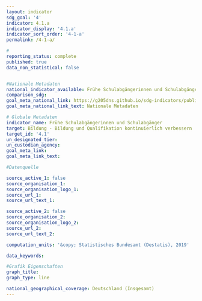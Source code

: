 ```yaml
---
layout: indicator                       
sdg_goal: '4'                       
indicator: 4.1.a                       
indicator_display: '4.1.a'                       
indicator_sort_order: '4-1-a'                       
permalink: /4-1-a/                       

#                       
reporting_status: complete                       
published: true                       
data_non_statistical: false                       


#Nationale Metadaten                       
national_indicator_available: Frühe Schulabgängerinnen und Schulabgänger (18- bis 24-Jährige)                        
comparison_sdg:                       
goal_meta_national_link: https://g205dns.github.io/sdg-indicators/public/MetaDe/4.1.a.pdf
goal_meta_national_link_text: Nationale Metadaten                       

# Globale Metadaten                       
indicator_name: Frühe Schulabgängerinnen und Schulabgänger                       
target: Bildung - Bildung und Qualifikation kontinuierlich verbessern                       
target_id: '4.1'                       
un_designated_tier:                        
un_custodian_agency:                        
goal_meta_link:                        
goal_meta_link_text:                        

#Datenquelle                       

source_active_1: false                       
source_organisation_1:                        
source_organisation_logo_1:                        
source_url_1:                        
source_url_text_1:                        

source_active_2: false                       
source_organisation_2:                        
source_organisation_logo_2:                        
source_url_2:                        
source_url_text_2:                        

computation_units: '&copy; Statistisches Bundesamt (Destatis), 2019'                       

data_keywords:                        

#Grafik Eigenschaften                       
graph_title:                        
graph_type: line                       

national_geographical_coverage: Deutschland (Insgesamt)
---
```

